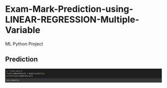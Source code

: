 # Exam-Mark-Prediction-using-LINEAR-REGRESSION-Multiple-Variable
ML Python Project

## Prediction

![](https://github.com/developer-venish/Exam-Mark-Prediction-using-LINEAR-REGRESSION-Multiple-Variable/blob/main/prediction.png)

